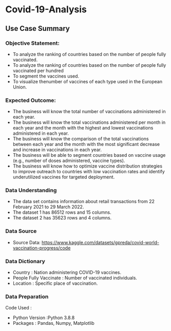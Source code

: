 # Covid-19-Analysis
## Use Case Summary
### Objective Statement:
- To analyze the ranking of countries based on the number of people fully vaccinated.
- To analyze the ranking of countries based on the number of people fully vaccinated per hundred
- To segment the vaccines used.
- To visualize thenumber of vaccines of each type used in the European Union.
### Expected Outcome:
- The business will know the total number of vaccinations administered in each year.
- The business will know the total vaccinations administered per month in each year and the month with the highest and lowest vaccinations administered in each year.
- The business will know the comparison of the total vaccinations between each year and the month with the most significant decrease and increase in vaccinations in each year.
- The business will be able to segment countries based on vaccine usage (e.g., number of doses administered, vaccine types).
- The business will know how to optimize vaccine distribution strategies to improve outreach to countries with low vaccination rates and identify underutilized vaccines for targeted deployment. 
### Data Understanding
- The data set contains information about retail transactions from 22 February 2021 to 29 March 2022.
- The dataset 1 has 86512 rows and 15 columns.
- The dataset 2 has 35623 rows and 4 columns.
### Data Source
- Source Data: https://www.kaggle.com/datasets/gpreda/covid-world-vaccination-progress/code
### Data Dictionary
- Country : Nation administering COVID-19 vaccines.
- People Fully Vaccinate : Number of vaccinated individuals.
- Location : Specific place of vaccination.
### Data Preparation
Code Used :
- Python Version :Python 3.8.8
- Packages : Pandas, Numpy, Matplotlib
